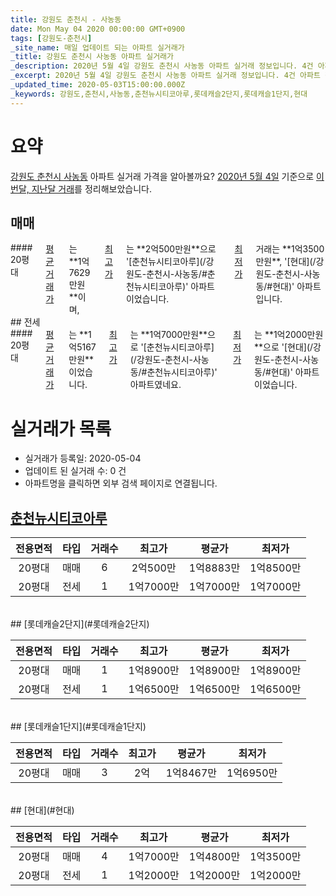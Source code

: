 ```yaml
---
title: 강원도 춘천시 - 사농동
date: Mon May 04 2020 00:00:00 GMT+0900
tags: [강원도-춘천시]
_site_name: 매일 업데이트 되는 아파트 실거래가
_title: 강원도 춘천시 사농동 아파트 실거래가
_description: 2020년 5월 4일 강원도 춘천시 사농동 아파트 실거래 정보입니다. 4건 아파트 정보가 있습니다.
_excerpt: 2020년 5월 4일 강원도 춘천시 사농동 아파트 실거래 정보입니다. 4건 아파트 정보가 있습니다.
_updated_time: 2020-05-03T15:00:00.000Z
_keywords: 강원도,춘천시,사농동,춘천뉴시티코아루,롯데캐슬2단지,롯데캐슬1단지,현대
---
```





# 요약
<ins>강원도 춘천시 사농동</ins> 아파트 실거래 가격을 알아볼까요? <ins>2020년 5월 4일</ins> 기준으로 <ins>이번달, 지난달 거래</ins>를 정리해보았습니다.

## 매매
<div class="container">
<div class="twelve columns" markdown="1">
#### 20평대
<ins>평균 거래가</ins>는 **1억7629만원**이며, <ins>최고가</ins>는 **2억500만원**으로 '[춘천뉴시티코아루](/강원도-춘천시-사농동/#춘천뉴시티코아루)' 아파트이었습니다. <ins>최저가</ins> 거래는 **1억3500만원**, '[현대](/강원도-춘천시-사농동/#현대)' 아파트입니다.
</div>
</div>
## 전세
<div class="container">
<div class="twelve columns" markdown="1">
#### 20평대
<ins>평균 거래가</ins>는 **1억5167만원**이었습니다. <ins>최고가</ins>는 **1억7000만원**으로 '[춘천뉴시티코아루](/강원도-춘천시-사농동/#춘천뉴시티코아루)' 아파트였네요. <ins>최저가</ins>는 **1억2000만원**으로 '[현대](/강원도-춘천시-사농동/#현대)' 아파트이었습니다.
</div>
</div>



# 실거래가 목록
- 실거래가 등록일: 2020-05-04
- 업데이트 된 실거래 수: 0 건
- 아파트명을 클릭하면 외부 검색 페이지로 연결됩니다.

## [춘천뉴시티코아루](#춘천뉴시티코아루)

|전용면적|타입|거래수|최고가|평균가|최저가|
|:---:|:---:|:---:|:---:|:---:|:---:|
|20평대|<span class="deal-type-1">매매</span>|6|2억500만|1억8883만|1억8500만|
|20평대|<span class="deal-type-2">전세</span>|1|1억7000만|1억7000만|1억7000만|

<br/>
## [롯데캐슬2단지](#롯데캐슬2단지)

|전용면적|타입|거래수|최고가|평균가|최저가|
|:---:|:---:|:---:|:---:|:---:|:---:|
|20평대|<span class="deal-type-1">매매</span>|1|1억8900만|1억8900만|1억8900만|
|20평대|<span class="deal-type-2">전세</span>|1|1억6500만|1억6500만|1억6500만|

<br/>
## [롯데캐슬1단지](#롯데캐슬1단지)

|전용면적|타입|거래수|최고가|평균가|최저가|
|:---:|:---:|:---:|:---:|:---:|:---:|
|20평대|<span class="deal-type-1">매매</span>|3|2억|1억8467만|1억6950만|

<br/>
## [현대](#현대)

|전용면적|타입|거래수|최고가|평균가|최저가|
|:---:|:---:|:---:|:---:|:---:|:---:|
|20평대|<span class="deal-type-1">매매</span>|4|1억7000만|1억4800만|1억3500만|
|20평대|<span class="deal-type-2">전세</span>|1|1억2000만|1억2000만|1억2000만|

<br/>



